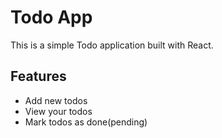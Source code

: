 # Todo App

This is a simple Todo application built with React.

## Features

- Add new todos
- View your todos
- Mark todos as done(pending)